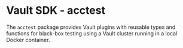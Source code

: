 Vault SDK - acctest
=================

The `acctest` package provides Vault plugins with reusable types and functions
for black-box testing using a Vault cluster running in a local Docker container.
